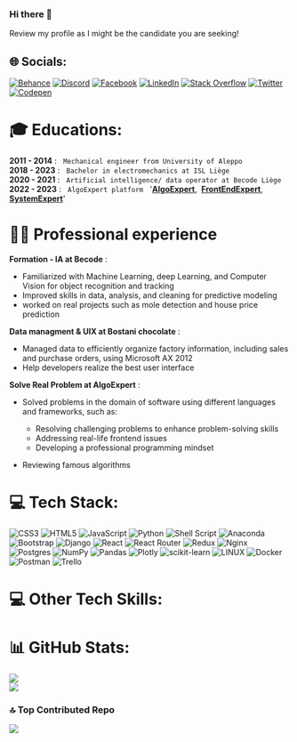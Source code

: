 ### Hi there 👋
Review my profile as I might be the candidate you are seeking!


## 🌐 Socials:
[![Behance](https://img.shields.io/badge/Behance-1769ff?logo=behance&logoColor=white)](https://behance.net/Hajrashid) [![Discord](https://img.shields.io/badge/Discord-%237289DA.svg?logo=discord&logoColor=white)](https://discord.gg/hajrashidimad) [![Facebook](https://img.shields.io/badge/Facebook-%231877F2.svg?logo=Facebook&logoColor=white)](https://facebook.com/https://www.facebook.com/E.M.A.D.R.A.S.H/) [![LinkedIn](https://img.shields.io/badge/LinkedIn-%230077B5.svg?logo=linkedin&logoColor=white)](https://linkedin.com/in/https://www.linkedin.com/in/imad-haj-rashid-ba4a5a178) [![Stack Overflow](https://img.shields.io/badge/-Stackoverflow-FE7A16?logo=stack-overflow&logoColor=white)](https://stackoverflow.com/users/22067434) [![Twitter](https://img.shields.io/badge/Twitter-%231DA1F2.svg?logo=Twitter&logoColor=white)](https://twitter.com/@HajrashidImad) [![Codepen](https://img.shields.io/badge/Codepen-000000?style=for-the-badge&logo=codepen&logoColor=white)](https://codepen.io/https://codepen.io/imad-hajrashid)


# :mortar_board:  Educations:
__2011 - 2014__ : &nbsp; `Mechanical engineer from University of Aleppo`\
__2018 - 2023__ : &nbsp; `Bachelor in electromechanics at ISL Liège`\
__2020 - 2021__ : &nbsp; `Artificial intelligence/ data operator at Becode Liège`\
__2022 - 2023__ : &nbsp; `AlgoExpert platform` &nbsp; '__[AlgoExpert](https://www.algoexpert.io/product)__,&nbsp; __[FrontEndExpert](https://www.algoexpert.io/frontend/product)__, &nbsp; __[SystemExpert](https://www.algoexpert.io/systems/product)__'

# :office_worker: Professional experience
__Formation - IA  at  Becode__ :
- Familiarized with Machine Learning, deep Learning, and Computer Vision for object recognition and tracking
- Improved skills in data, analysis, and cleaning for predictive modeling
- worked on real projects such as mole detection and house price prediction

__Data managment & UIX  at  Bostani chocolate__ :
- Managed data to efficiently organize factory information, including sales and purchase orders, using Microsoft AX 2012
- Help developers realize the best user interface

__Solve Real Problem at AlgoExpert__ :
- Solved problems in the domain of software using different languages and frameworks, such as:
    - Resolving challenging problems to enhance problem-solving skills
    - Addressing real-life frontend issues
    - Developing a professional programming mindset

- Reviewing famous algorithms

# 💻 Tech Stack:
![CSS3](https://img.shields.io/badge/css3-%231572B6.svg?style=for-the-badge&logo=css3&logoColor=white) ![HTML5](https://img.shields.io/badge/html5-%23E34F26.svg?style=for-the-badge&logo=html5&logoColor=white) ![JavaScript](https://img.shields.io/badge/javascript-%23323330.svg?style=for-the-badge&logo=javascript&logoColor=%23F7DF1E) ![Python](https://img.shields.io/badge/python-3670A0?style=for-the-badge&logo=python&logoColor=ffdd54) ![Shell Script](https://img.shields.io/badge/shell_script-%23121011.svg?style=for-the-badge&logo=gnu-bash&logoColor=white) ![Anaconda](https://img.shields.io/badge/Anaconda-%2344A833.svg?style=for-the-badge&logo=anaconda&logoColor=white) ![Bootstrap](https://img.shields.io/badge/bootstrap-%23563D7C.svg?style=for-the-badge&logo=bootstrap&logoColor=white) ![Django](https://img.shields.io/badge/django-%23092E20.svg?style=for-the-badge&logo=django&logoColor=white) ![React](https://img.shields.io/badge/react-%2320232a.svg?style=for-the-badge&logo=react&logoColor=%2361DAFB) ![React Router](https://img.shields.io/badge/React_Router-CA4245?style=for-the-badge&logo=react-router&logoColor=white) ![Redux](https://img.shields.io/badge/redux-%23593d88.svg?style=for-the-badge&logo=redux&logoColor=white) ![Nginx](https://img.shields.io/badge/nginx-%23009639.svg?style=for-the-badge&logo=nginx&logoColor=white) ![Postgres](https://img.shields.io/badge/postgres-%23316192.svg?style=for-the-badge&logo=postgresql&logoColor=white) ![NumPy](https://img.shields.io/badge/numpy-%23013243.svg?style=for-the-badge&logo=numpy&logoColor=white) ![Pandas](https://img.shields.io/badge/pandas-%23150458.svg?style=for-the-badge&logo=pandas&logoColor=white) ![Plotly](https://img.shields.io/badge/Plotly-%233F4F75.svg?style=for-the-badge&logo=plotly&logoColor=white) ![scikit-learn](https://img.shields.io/badge/scikit--learn-%23F7931E.svg?style=for-the-badge&logo=scikit-learn&logoColor=white) ![LINUX](https://img.shields.io/badge/Linux-FCC624?style=for-the-badge&logo=linux&logoColor=black) ![Docker](https://img.shields.io/badge/docker-%230db7ed.svg?style=for-the-badge&logo=docker&logoColor=white) ![Postman](https://img.shields.io/badge/Postman-FF6C37?style=for-the-badge&logo=postman&logoColor=white) ![Trello](https://img.shields.io/badge/Trello-%23026AA7.svg?style=for-the-badge&logo=Trello&logoColor=white)

# 💻 Other Tech Skills:


# 📊 GitHub Stats:

![](https://github-readme-streak-stats.herokuapp.com/?user=hajrashidimad&theme=swift&hide_border=false)<br/>
![](https://github-readme-stats.vercel.app/api/top-langs/?username=hajrashidimad&theme=swift&hide_border=false&include_all_commits=true&count_private=false&layout=compact)

### 🔝 Top Contributed Repo
![](https://github-contributor-stats.vercel.app/api?username=hajrashidimad&limit=5&theme=dark&combine_all_yearly_contributions=true)

<!-- Proudly created with GPRM ( https://gprm.itsvg.in ) -->

<!--
**hajrashidimad/hajrashidimad** is a ✨ _special_ ✨ repository because its `README.md` (this file) appears on your GitHub profile.

Here are some ideas to get you started:

- 🔭 I’m currently working on ...
- 🌱 I’m currently learning ...
- 👯 I’m looking to collaborate on ...
- 🤔 I’m looking for help with ...
- 💬 Ask me about ...
- 📫 How to reach me: ...
- 😄 Pronouns: ...
- ⚡ Fun fact: ...
-->
